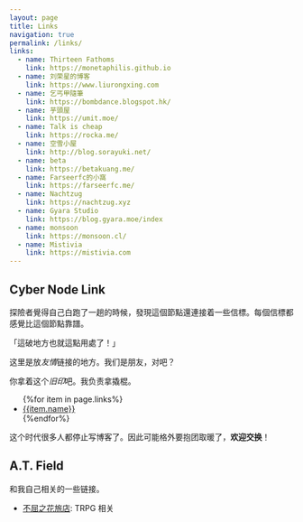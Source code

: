 ```yaml
---
layout: page
title: Links
navigation: true
permalink: /links/
links:
  - name: Thirteen Fathoms
    link: https://monetaphilis.github.io
  - name: 刘荣星的博客
    link: https://www.liurongxing.com
  - name: 乞丐甲隨筆
    link: https://bombdance.blogspot.hk/
  - name: 芋頭屋
    link: https://umit.moe/
  - name: Talk is cheap
    link: https://rocka.me/
  - name: 空雪小屋
    link: http://blog.sorayuki.net/
  - name: beta
    link: https://betakuang.me/
  - name: Farseerfc的小窩
    link: https://farseerfc.me/
  - name: Nachtzug
    link: https://nachtzug.xyz
  - name: Gyara Studio
    link: https://blog.gyara.moe/index
  - name: monsoon
    link: https://monsoon.cl/
  - name: Mistivia
    link: https://mistivia.com
---
```


## Cyber Node Link

<aside class="gamemaster">
<p>探險者覺得自己白跑了一趟的時候，發現這個節點還連接着一些信標。每個信標都感覺比這個節點靠譜。</p>

<p>「這破地方也就這點用處了！」</p>
</aside>

这里是放*友情*链接的地方。我们是朋友，对吧？

你拿着这个*旧印*吧。我负责拿撬棍。

<ul class="friendship-links">
{%for item in page.links%}
  <li><a href="{{item.link}}">{{item.name}}</a></li>
{%endfor%}
</ul>

这个时代很多人都停止写博客了。因此可能格外要抱团取暖了，**欢迎交换**！

## A.T. Field

和我自己相关的一些链接。

- [不屈之花旅店](https://paotuan.space/): TRPG 相关

